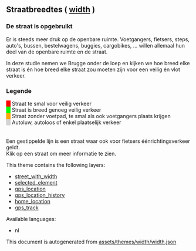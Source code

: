[//]: # (WARNING: this file is automatically generated. Please find the sources at the bottom and edit those sources)

 Straatbreedtes ( [width](https://mapcomplete.osm.be/width) ) 
--------------------------------------------------------------



<h3>De straat is opgebruikt</h3> <p>Er is steeds meer druk op de openbare ruimte. Voetgangers, fietsers, steps, auto's, bussen, bestelwagens, buggies, cargobikes, ... willen allemaal hun deel van de openbare ruimte en de straat.</p> <p>In deze studie nemen we Brugge onder de loep en kijken we hoe breed elke straat is én hoe breed elke straat zou moeten zijn voor een veilig én vlot verkeer.</p> <h3>Legende</h3> <span style='background: red'>&NonBreakingSpace;&NonBreakingSpace;&NonBreakingSpace;</span> Straat te smal voor veilig verkeer<br/> <span style='background: #0f0'>&NonBreakingSpace;&NonBreakingSpace;&NonBreakingSpace;</span> Straat is breed genoeg veilig verkeer<br/> <span style='background: orange'>&NonBreakingSpace;&NonBreakingSpace;&NonBreakingSpace;</span> Straat zonder voetpad, te smal als ook voetgangers plaats krijgen<br/> <span style='background: lightgrey'>&NonBreakingSpace;&NonBreakingSpace;&NonBreakingSpace;</span> Autoluw, autoloos of enkel plaatselijk verkeer<br/> <br/> <br/> Een gestippelde lijn is een straat waar ook voor fietsers éénrichtingsverkeer geldt.<br/> Klik op een straat om meer informatie te zien.

This theme contains the following layers:



  - [street_with_width](../Layers/street_with_width.md)
  - [selected_element](../Layers/selected_element.md)
  - [gps_location](../Layers/gps_location.md)
  - [gps_location_history](../Layers/gps_location_history.md)
  - [home_location](../Layers/home_location.md)
  - [gps_track](../Layers/gps_track.md)


Available languages:



  - nl
 

This document is autogenerated from [assets/themes/width/width.json](https://github.com/pietervdvn/MapComplete/blob/develop/assets/themes/width/width.json)
